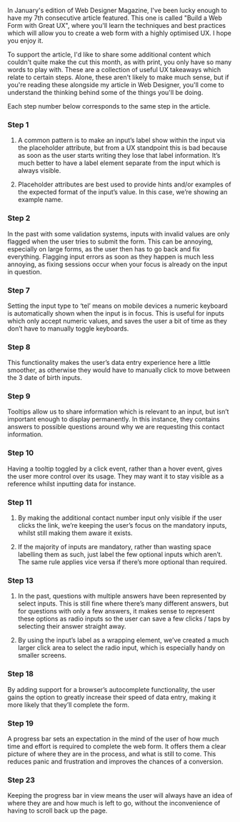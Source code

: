 <!-- 
Build a Web Form with Great UX
Posted on 11th January 2018
-->

In January's edition of Web Designer Magazine, I've been lucky enough to have my 7th consecutive article featured. This one is called "Build a Web Form with Great UX", where you'll learn the techniques and best practices which will allow you to create a web form with a highly optimised UX. I hope you enjoy it.

<TWEET>

To support the article, I'd like to share some additional content which couldn't quite make the cut this month, as with print, you only have so many words to play with. These are a collection of useful UX takeaways which relate to certain steps. Alone, these aren't likely to make much sense, but if you're reading these alongside my article in Web Designer, you'll come to understand the thinking behind some of the things you'll be doing.

Each step number below corresponds to the same step in the article.

### Step 1

1) A common pattern is to make an input’s label show within the input via the placeholder attribute, but from a UX standpoint this is bad because as soon as the user starts writing they lose that label information. It’s much better to have a label element separate from the input which is always visible.

2) Placeholder attributes are best used to provide hints and/or examples of the expected format of the input’s value. In this case, we’re showing an example name.

### Step 2 

In the past with some validation systems, inputs with invalid values are only flagged when the user tries to submit the form. This can be annoying, especially on large forms, as the user then has to go back and fix everything. Flagging input errors as soon as they happen is much less annoying, as fixing sessions occur when your focus is already on the input in question.

### Step 7

Setting the input type to ‘tel’ means on mobile devices a numeric keyboard is automatically shown when the input is in focus. This is useful for inputs which only accept numeric values, and saves the user a bit of time as they don’t have to manually toggle keyboards.

### Step 8

This functionality makes the user’s data entry experience here a little smoother, as otherwise they would have to manually click to move between the 3 date of birth inputs.

### Step 9

Tooltips allow us to share information which is relevant to an input, but isn’t important enough to display permanently. In this instance, they contains answers to possible questions around why we are requesting this contact information.

### Step 10

Having a tooltip toggled by a click event, rather than a hover event, gives the user more control over its usage. They may want it to stay visible as a reference whilst inputting data for instance. 

### Step 11

1) By making the additional contact number input only visible if the user clicks the link, we’re keeping the user’s focus on the mandatory inputs, whilst still making them aware it exists.

2) If the majority of inputs are mandatory, rather than wasting space labelling them as such, just label the few optional inputs which aren’t. The same rule applies vice versa if there’s more optional than required.

### Step 13

1) In the past, questions with multiple answers have been represented by select inputs. This is still fine where there’s many different answers, but for questions with only a few answers, it makes sense to represent these options as radio inputs so the user can save a few clicks / taps by selecting their answer straight away.

2) By using the input’s label as a wrapping element, we’ve created a much larger click area to select the radio input, which is especially handy on smaller screens.

### Step 18

By adding support for a browser’s autocomplete functionality, the user gains the option to greatly increase their speed of data entry, making it more likely that they’ll complete the form.

### Step 19

A progress bar sets an expectation in the mind of the user of how much time and effort is required to complete the web form. It offers them a clear picture of where they are in the process, and what is still to come. This reduces panic and frustration and improves the chances of a conversion.

### Step 23 

Keeping the progress bar in view means the user will always have an idea of where they are and how much is left to go, without the inconvenience of having to scroll back up the page.